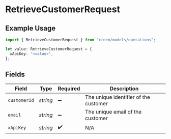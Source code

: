 # RetrieveCustomerRequest

## Example Usage

```typescript
import { RetrieveCustomerRequest } from "creem/models/operations";

let value: RetrieveCustomerRequest = {
  xApiKey: "<value>",
};
```

## Fields

| Field                                 | Type                                  | Required                              | Description                           |
| ------------------------------------- | ------------------------------------- | ------------------------------------- | ------------------------------------- |
| `customerId`                          | *string*                              | :heavy_minus_sign:                    | The unique identifier of the customer |
| `email`                               | *string*                              | :heavy_minus_sign:                    | The unique email of the customer      |
| `xApiKey`                             | *string*                              | :heavy_check_mark:                    | N/A                                   |